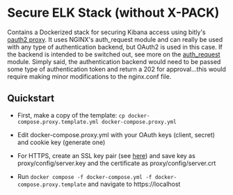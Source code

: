 # Secure ELK Stack (without X-PACK)

Contains a Dockerized stack for securing Kibana access using bitly's [oauth2 proxy](https://github.com/bitly/oauth2_proxy#environment-variables).
It uses NGINX's auth_request module and can really be used with any type of authentication backend, but OAuth2 is used in this case. If the backend 
is intended to be switched out, see more on the [auth_request](http://nginx.org/en/docs/http/ngx_http_auth_request_module.html) module. Simply said, 
the authentication backend would need to be passed some type of authentication token and return a 202 for approval...this would require making minor 
modifications to the nginx.conf file.

## Quickstart

- First, make a copy of the template: `cp docker-compose.proxy.template.yml docker-compose.proxy.yml`

- Edit docker-compose.proxy.yml with your OAuth keys (client, secret) and cookie key (generate one)

- For HTTPS, create an SSL key pair (see [here](https://rietta.com/blog/2012/01/27/openssl-generating-rsa-key-from-command/)) and save key
as proxy/config/server.key and the certificate as proxy/config/server.crt 

- Run `docker compose -f docker-compose.yml -f docker-compose.proxy.template` and navigate to https://localhost
